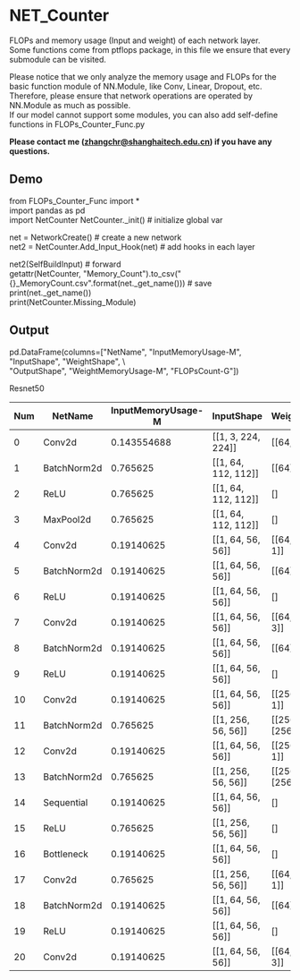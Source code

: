 # NET_Counter
FLOPs and memory usage (Input and weight) of each network layer.  
Some functions come from ptflops package, in this file we ensure that every submodule can be visited.  

Please notice that we only analyze the memory usage and FLOPs for the basic function module of NN.Module, like Conv, Linear, Dropout, etc.   
Therefore, please ensure that network operations are operated by NN.Module as much as possible.  
If our model cannot support some modules, you can also add self-define functions in FLOPs_Counter_Func.py  

****Please contact me (zhangchr@shanghaitech.edu.cn) if you have any questions.****

## Demo

from FLOPs_Counter_Func import *  
import pandas as pd  
import NetCounter
NetCounter._init() # initialize global var
  
net = NetworkCreate() # create a new network  
net2 = NetCounter.Add_Input_Hook(net) # add hooks in each layer  
  
net2(SelfBuildInput) # forward  
getattr(NetCounter, "Memory_Count").to_csv("{}_MemoryCount.csv".format(net._get_name())) # save  
print(net._get_name())  
print(NetCounter.Missing_Module)  
  
## Output
pd.DataFrame(columns=["NetName", "InputMemoryUsage-M", "InputShape", "WeightShape", \  
        "OutputShape", "WeightMemoryUsage-M", "FLOPsCount-G"])  
  
Resnet50
  
|Num|NetName|InputMemoryUsage-M|InputShape|WeightShape|OutputShape|WeightMemoryUsage-M|FLOPsCount-G|
|-|-|-|-|-|-|-|-|
|0|Conv2d|0.143554688|[[1, 3, 224, 224]]|[[64, 3, 7, 7]]|[1, 64, 112, 112]|0.008972168|0.109909058|
|1|BatchNorm2d|0.765625|[[1, 64, 112, 112]]|[[64], [64]]|[1, 64, 112, 112]|0.012084961|0.001495361|
|2|ReLU|0.765625|[[1, 64, 112, 112]]|[]|[1, 64, 112, 112]|0|0.000747681|
|3|MaxPool2d|0.765625|[[1, 64, 112, 112]]|[]|[1, 64, 56, 56]|0|0.000747681|
|4|Conv2d|0.19140625|[[1, 64, 56, 56]]|[[64, 64, 1, 1]]|[1, 64, 56, 56]|0.00390625|0.011962891|
|5|BatchNorm2d|0.19140625|[[1, 64, 56, 56]]|[[64], [64]]|[1, 64, 56, 56]|0.003112793|0.00037384|
|6|ReLU|0.19140625|[[1, 64, 56, 56]]|[]|[1, 64, 56, 56]|0|0.00018692|
|7|Conv2d|0.19140625|[[1, 64, 56, 56]]|[[64, 64, 3, 3]]|[1, 64, 56, 56]|0.03515625|0.107666016|
|8|BatchNorm2d|0.19140625|[[1, 64, 56, 56]]|[[64], [64]]|[1, 64, 56, 56]|0.003112793|0.00037384|
|9|ReLU|0.19140625|[[1, 64, 56, 56]]|[]|[1, 64, 56, 56]|0|0.00018692|
|10|Conv2d|0.19140625|[[1, 64, 56, 56]]|[[256, 64, 1, 1]]|[1, 256, 56, 56]|0.015625|0.047851563|
|11|BatchNorm2d|0.765625|[[1, 256, 56, 56]]|[[256], [256]]|[1, 256, 56, 56]|0.003479004|0.001495361|
|12|Conv2d|0.19140625|[[1, 64, 56, 56]]|[[256, 64, 1, 1]]|[1, 256, 56, 56]|0.015625|0.047851563|
|13|BatchNorm2d|0.765625|[[1, 256, 56, 56]]|[[256], [256]]|[1, 256, 56, 56]|0.003479004|0.001495361|
|14|Sequential|0.19140625|[[1, 64, 56, 56]]|[]|[1, 256, 56, 56]|0|0|
|15|ReLU|0.765625|[[1, 256, 56, 56]]|[]|[1, 256, 56, 56]|0|0.000747681|
|16|Bottleneck|0.19140625|[[1, 64, 56, 56]]|[]|[1, 256, 56, 56]|0|0|
|17|Conv2d|0.765625|[[1, 256, 56, 56]]|[[64, 256, 1, 1]]|[1, 64, 56, 56]|0.015625|0.047851563|
|18|BatchNorm2d|0.19140625|[[1, 64, 56, 56]]|[[64], [64]]|[1, 64, 56, 56]|0.003112793|0.00037384|
|19|ReLU|0.19140625|[[1, 64, 56, 56]]|[]|[1, 64, 56, 56]|0|0.00018692|
|20|Conv2d|0.19140625|[[1, 64, 56, 56]]|[[64, 64, 3, 3]]|[1, 64, 56, 56]|0.03515625|0.107666016|
